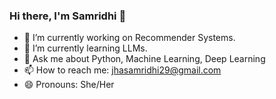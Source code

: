 ### Hi there, I'm Samridhi 👋

- 🔭 I’m currently working on Recommender Systems.
- 🌱 I’m currently learning LLMs.
- 💬 Ask me about Python, Machine Learning, Deep Learning
- 📫 How to reach me: jhasamridhi29@gmail.com
- 😄 Pronouns: She/Her

<!--
**Samridhi29/Samridhi29** is a ✨ _special_ ✨ repository because its `README.md` (this file) appears on your GitHub profile.

Here are some ideas to get you started:

- 🔭 I’m currently working on Recommender Systems.

- 👯 I’m looking to collaborate on ...
- 🤔 I’m looking for help with ...

- ⚡ Fun fact: ...
--> 
